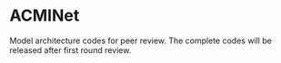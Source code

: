 # ACMINet

Model architecture codes for peer review. The complete codes will be released after first round review.
